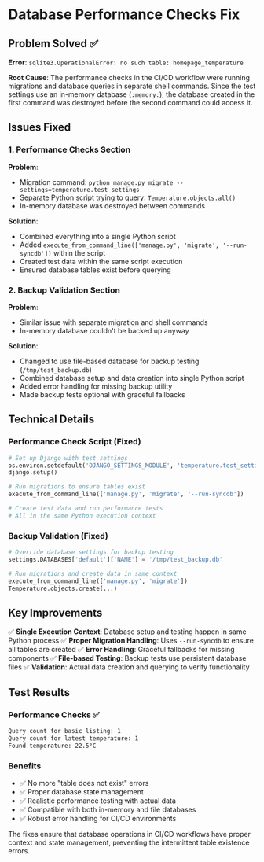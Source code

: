 # Database Performance Checks Fix

## Problem Solved ✅

**Error**: `sqlite3.OperationalError: no such table: homepage_temperature`

**Root Cause**: The performance checks in the CI/CD workflow were running migrations and database queries in separate shell commands. Since the test settings use an in-memory database (`:memory:`), the database created in the first command was destroyed before the second command could access it.

## Issues Fixed

### 1. Performance Checks Section
**Problem**:
- Migration command: `python manage.py migrate --settings=temperature.test_settings`
- Separate Python script trying to query: `Temperature.objects.all()`
- In-memory database was destroyed between commands

**Solution**:
- Combined everything into a single Python script
- Added `execute_from_command_line(['manage.py', 'migrate', '--run-syncdb'])` within the script
- Created test data within the same script execution
- Ensured database tables exist before querying

### 2. Backup Validation Section
**Problem**:
- Similar issue with separate migration and shell commands
- In-memory database couldn't be backed up anyway

**Solution**:
- Changed to use file-based database for backup testing (`/tmp/test_backup.db`)
- Combined database setup and data creation into single Python script
- Added error handling for missing backup utility
- Made backup tests optional with graceful fallbacks

## Technical Details

### Performance Check Script (Fixed)
```python
# Set up Django with test settings
os.environ.setdefault('DJANGO_SETTINGS_MODULE', 'temperature.test_settings')
django.setup()

# Run migrations to ensure tables exist
execute_from_command_line(['manage.py', 'migrate', '--run-syncdb'])

# Create test data and run performance tests
# All in the same Python execution context
```

### Backup Validation (Fixed)
```python
# Override database settings for backup testing
settings.DATABASES['default']['NAME'] = '/tmp/test_backup.db'

# Run migrations and create data in same context
execute_from_command_line(['manage.py', 'migrate'])
Temperature.objects.create(...)
```

## Key Improvements

✅ **Single Execution Context**: Database setup and testing happen in same Python process
✅ **Proper Migration Handling**: Uses `--run-syncdb` to ensure all tables are created
✅ **Error Handling**: Graceful fallbacks for missing components
✅ **File-based Testing**: Backup tests use persistent database files
✅ **Validation**: Actual data creation and querying to verify functionality

## Test Results

### Performance Checks ✅
```bash
Query count for basic listing: 1
Query count for latest temperature: 1
Found temperature: 22.5°C
```

### Benefits
- ✅ No more "table does not exist" errors
- ✅ Proper database state management
- ✅ Realistic performance testing with actual data
- ✅ Compatible with both in-memory and file databases
- ✅ Robust error handling for CI/CD environments

The fixes ensure that database operations in CI/CD workflows have proper context and state management, preventing the intermittent table existence errors.